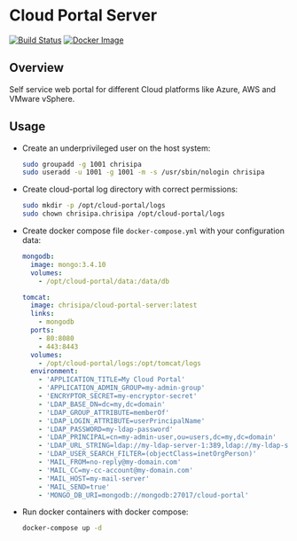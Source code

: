 # Cloud Portal Server

[![Build Status](https://papke.it/jenkins/buildStatus/icon?job=cloud-portal)](https://papke.it/jenkins/job/cloud-portal/)
[![Docker Image](https://img.shields.io/badge/docker%20image-available-blue.svg)](https://hub.docker.com/r/chrisipa/cloud-portal-server/)

## Overview

Self service web portal for different Cloud platforms like Azure, AWS and VMware vSphere.

## Usage

* Create an underprivileged user on the host system:

  ```bash
  sudo groupadd -g 1001 chrisipa
  sudo useradd -u 1001 -g 1001 -m -s /usr/sbin/nologin chrisipa
  ```
  
* Create cloud-portal log directory with correct permissions:

  ```bash
  sudo mkdir -p /opt/cloud-portal/logs
  sudo chown chrisipa.chrisipa /opt/cloud-portal/logs
  ```  

* Create docker compose file `docker-compose.yml` with your configuration data:

  ```yml
  mongodb:
    image: mongo:3.4.10
    volumes:
      - /opt/cloud-portal/data:/data/db

  tomcat:
    image: chrisipa/cloud-portal-server:latest
    links:
      - mongodb
    ports:
      - 80:8080
      - 443:8443
    volumes:
      - /opt/cloud-portal/logs:/opt/tomcat/logs
    environment:
      - 'APPLICATION_TITLE=My Cloud Portal'
      - 'APPLICATION_ADMIN_GROUP=my-admin-group'
      - 'ENCRYPTOR_SECRET=my-encryptor-secret'
      - 'LDAP_BASE_DN=dc=my,dc=domain'
      - 'LDAP_GROUP_ATTRIBUTE=memberOf'
      - 'LDAP_LOGIN_ATTRIBUTE=userPrincipalName'
      - 'LDAP_PASSWORD=my-ldap-password'
      - 'LDAP_PRINCIPAL=cn=my-admin-user,ou=users,dc=my,dc=domain'
      - 'LDAP_URL_STRING=ldap://my-ldap-server-1:389,ldap://my-ldap-server-2:389'
      - 'LDAP_USER_SEARCH_FILTER=(objectClass=inetOrgPerson)'
      - 'MAIL_FROM=no-reply@my-domain.com'
      - 'MAIL_CC=my-cc-account@my-domain.com'
      - 'MAIL_HOST=my-mail-server'
      - 'MAIL_SEND=true'
      - 'MONGO_DB_URI=mongodb://mongodb:27017/cloud-portal'
  ```

* Run docker containers with docker compose:

  ```bash
  docker-compose up -d
  ```
